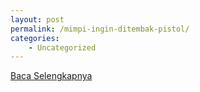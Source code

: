 ```yaml
---
layout: post
permalink: /mimpi-ingin-ditembak-pistol/
categories:
    - Uncategorized
---
```


[Baca Selengkapnya](/10)